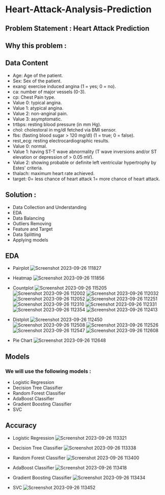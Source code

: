 # Heart-Attack-Analysis-Prediction
## Problem Statement : Heart Attack Prediction
## Why this problem : 


 
## Data Content
* Age: Age of the patient.
* Sex: Sex of the patient.
* exang: exercise induced angina (1 = yes; 0 = no).
* ca: number of major vessels (0-3).
* cp: Chest Pain type.
* Value 0: typical angina.
* Value 1: atypical angina.
* Value 2: non-anginal pain.
* Value 3: asymptomatic.
* trtbps: resting blood pressure (in mm Hg).
* chol: cholestoral in mg/dl fetched via BMI sensor.
* fbs: (fasting blood sugar > 120 mg/dl) (1 = true; 0 = false).
* rest_ecg: resting electrocardiographic results.
* Value 0: normal.
* Value 1: having ST-T wave abnormality (T wave inversions and/or ST elevation or depression of > 0.05 mV).
* Value 2: showing probable or definite left ventricular hypertrophy by Estes' criteria.
* thalach: maximum heart rate achieved.
* target: 0= less chance of heart attack 1= more chance of heart attack.

## Solution :
* Data Collection and Understanding
* EDA
* Data Balancing
* Outliers Removing
* Feature and Target
* Data Splitting
* Applying models

## EDA
* Pairplot
  ![Screenshot 2023-09-26 111827](https://github.com/RAUL1217/Heart-Attack-Prediction-Analysis/assets/142076300/b0e3c818-be46-41df-98c7-5666c89774d2)
  

* Heatmap
  ![Screenshot 2023-09-26 111856](https://github.com/RAUL1217/Heart-Attack-Prediction-Analysis/assets/142076300/f7f19636-82b0-44b7-b0b6-1e3f821cc14a)

  

* Countplot
  ![Screenshot 2023-09-26 115205](https://github.com/RAUL1217/Heart-Attack-Prediction-Analysis/assets/142076300/328f0e29-9e6b-4bc2-b90f-71dbc3806182) 
  ![Screenshot 2023-09-26 112002](https://github.com/RAUL1217/Heart-Attack-Prediction-Analysis/assets/142076300/d09230a1-12e3-4651-a2d1-efb27f6bdf00)
  ![Screenshot 2023-09-26 112032](https://github.com/RAUL1217/Heart-Attack-Prediction-Analysis/assets/142076300/9177e1c5-722b-4062-b85a-e0db7a41a477)
  ![Screenshot 2023-09-26 112052](https://github.com/RAUL1217/Heart-Attack-Prediction-Analysis/assets/142076300/1f2c7cb6-12cd-43b5-9448-c33faec31325)
  ![Screenshot 2023-09-26 112251](https://github.com/RAUL1217/Heart-Attack-Prediction-Analysis/assets/142076300/9ad00b2f-e852-41e5-8e33-d083f6aa8d05)
  ![Screenshot 2023-09-26 112310](https://github.com/RAUL1217/Heart-Attack-Prediction-Analysis/assets/142076300/36af1440-86e4-46f9-9d80-e03970ad74b6)
  ![Screenshot 2023-09-26 112331](https://github.com/RAUL1217/Heart-Attack-Prediction-Analysis/assets/142076300/dd8ee790-74ab-4118-9bdf-14033625ebe8)
  ![Screenshot 2023-09-26 112354](https://github.com/RAUL1217/Heart-Attack-Prediction-Analysis/assets/142076300/32965724-ebc6-46a9-944c-c21596cc056d)
  ![Screenshot 2023-09-26 112413](https://github.com/RAUL1217/Heart-Attack-Prediction-Analysis/assets/142076300/3274dd00-b083-49bd-b161-234544f4c9f2)


* Distplot
  ![Screenshot 2023-09-26 112450](https://github.com/RAUL1217/Heart-Attack-Prediction-Analysis/assets/142076300/757dd0bd-85db-4c83-8eb8-42ad05243cba)
  ![Screenshot 2023-09-26 112508](https://github.com/RAUL1217/Heart-Attack-Prediction-Analysis/assets/142076300/9a5e2562-47ad-4022-afbf-e7fccba2c7c4)
  ![Screenshot 2023-09-26 112526](https://github.com/RAUL1217/Heart-Attack-Prediction-Analysis/assets/142076300/3eab81a7-b2a5-41e1-9ecc-7d2037dd98a9)
  ![Screenshot 2023-09-26 112547](https://github.com/RAUL1217/Heart-Attack-Prediction-Analysis/assets/142076300/40352507-c6e6-4f6c-a002-8b138dfd2759)
  ![Screenshot 2023-09-26 112608](https://github.com/RAUL1217/Heart-Attack-Prediction-Analysis/assets/142076300/dc1772c8-cfa8-463d-8545-f29654fa5fac)

  
* Pie Chart
  ![Screenshot 2023-09-26 112648](https://github.com/RAUL1217/Heart-Attack-Prediction-Analysis/assets/142076300/b55c6bfd-b4e9-4145-bd09-d4410cc7a7e5)



## Models
### We will use the following models :
* Logistic Regression
* Decision Tree Classifier
* Random Forest Classifier
* AdaBoost Classifier
* Gradient Boosting Classifier
* SVC

## Accuracy
* Logistic Regression
![Screenshot 2023-09-26 113321](https://github.com/RAUL1217/Heart-Attack-Prediction-Analysis/assets/142076300/72ecd2f2-717e-4c40-9ab8-e62e034f098e)

* Decision Tree Classifier
![Screenshot 2023-09-26 113338](https://github.com/RAUL1217/Heart-Attack-Prediction-Analysis/assets/142076300/dc5498b5-39fb-4102-b257-d237d2739a06)

* Random Forest Classifier
![Screenshot 2023-09-26 113400](https://github.com/RAUL1217/Heart-Attack-Prediction-Analysis/assets/142076300/ae760401-2c66-4fee-b71d-e634706c12ce)

* AdaBoost Classifier
![Screenshot 2023-09-26 113418](https://github.com/RAUL1217/Heart-Attack-Prediction-Analysis/assets/142076300/defb6caa-a9c3-410a-8d8b-77b92a2c5fb3)

* Gradient Boosting Classifier
![Screenshot 2023-09-26 113434](https://github.com/RAUL1217/Heart-Attack-Prediction-Analysis/assets/142076300/2363dd47-dc3e-4a03-abea-31814eb5c1f0)

* SVC
![Screenshot 2023-09-26 113452](https://github.com/RAUL1217/Heart-Attack-Prediction-Analysis/assets/142076300/aba18ae5-953e-4be3-aecc-f51d5da9a26b)






